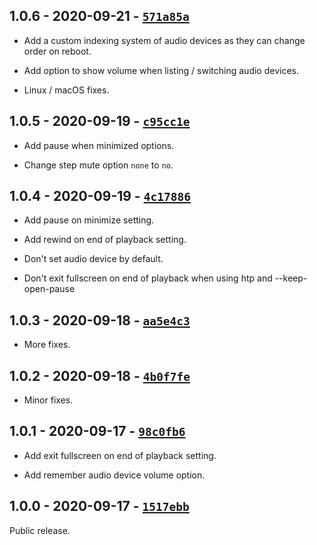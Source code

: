 ## 1.0.6 - 2020-09-21 - [`571a85a`](https://github.com/oe-d/control/tree/571a85a3d0fd2252f65073d2f5741e615a75aa68)

- Add a custom indexing system of audio devices as they can change order on reboot.

- Add option to show volume when listing / switching audio devices.

- Linux / macOS fixes.

## 1.0.5 - 2020-09-19 - [`c95cc1e`](https://github.com/oe-d/control/tree/c95cc1ebf254568f91c5575141c91b24e86278be)

- Add pause when minimized options.

- Change step mute option `none` to `no`.

## 1.0.4 - 2020-09-19 - [`4c17886`](https://github.com/oe-d/control/tree/4c17886211b30d4a8817d72984d17e6f40d5742f)

- Add pause on minimize setting.

- Add rewind on end of playback setting.

- Don't set audio device by default.

- Don't exit fullscreen on end of playback when using htp and --keep-open-pause

## 1.0.3 - 2020-09-18 - [`aa5e4c3`](https://github.com/oe-d/control/tree/aa5e4c330bc6a531ed1d4c862d4947870e3a1f07)

- More fixes.

## 1.0.2 - 2020-09-18 - [`4b0f7fe`](https://github.com/oe-d/control/tree/4b0f7fe5c83efdd9f71c29405a87390b34ec6bd7)

- Minor fixes.

## 1.0.1 - 2020-09-17 - [`98c0fb6`](https://github.com/oe-d/control/tree/98c0fb6bfce3619155063768237529b6ec0396a3)

- Add exit fullscreen on end of playback setting.

- Add remember audio device volume option.

## 1.0.0 - 2020-09-17 - [`1517ebb`](https://github.com/oe-d/control/tree/1517ebbc88354a7d8a8d4e2e66cbc28de1e82085)

Public release.
